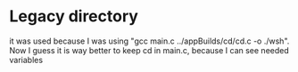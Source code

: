 # Legacy directory

it was used because I was using "gcc main.c ../appBuilds/cd/cd.c -o ./wsh". Now I guess it is way better to keep cd in main.c, because I can see needed variables
